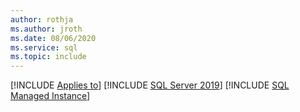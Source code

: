 ```yaml
---
author: rothja
ms.author: jroth
ms.date: 08/06/2020
ms.service: sql
ms.topic: include
---
```


[!INCLUDE [Applies to](../../includes/applies-md.md)] [!INCLUDE [SQL Server 2019](_ss2019.md)] [!INCLUDE [SQL Managed Instance](../../includes/applies-to-version/_asmi.md)]
